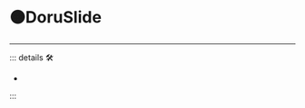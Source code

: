 # 🟠<motor>DoruSlide</motor>

---

<!-- =================================================== -->
<!-- =================================================== -->
<!-- =================================================== -->
<!-- =================================================== -->
<!-- =================================================== -->
::: details 🛠

-

:::
